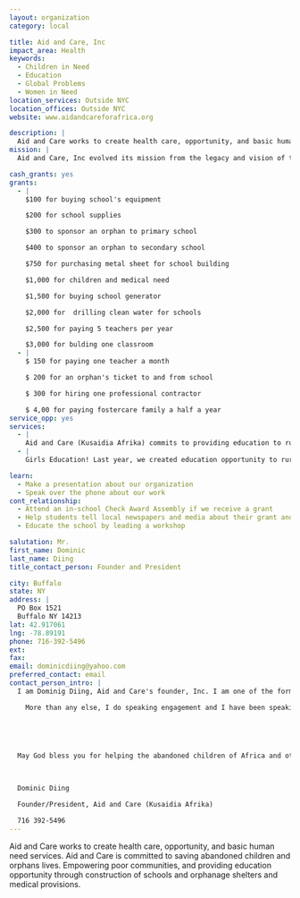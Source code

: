 ```yaml
---
layout: organization
category: local

title: Aid and Care, Inc
impact_area: Health
keywords: 
  - Children in Need
  - Education
  - Global Problems
  - Women in Need
location_services: Outside NYC
location_offices: Outside NYC
website: www.aidandcareforafrica.org

description: |
  Aid and Care works to create health care, opportunity, and basic human need services. Aid and Care is committed to saving abandoned children and orphans lives. Empowering poor communities, and providing education opportunity through  construction of schools and orphanage shelters and medical  provisions.
mission: |
  Aid and Care, Inc evolved its mission from the legacy and vision of the " Lost Boys of Sudan" whose facts of their life history encourage a human needs compassion to the deed of giving and necessity for giving. It was founded with the premise that every person has the right to live and grow in a stable and healthy environment, in condition of happiness, with great care and love, understanding and security through access of basic human rights, education, health care, social changes, adequate shelter, food , clothing and all.

cash_grants: yes
grants: 
  - |
    $100 for buying school's equipment

    $200 for school supplies

    $300 to sponsor an orphan to primary school

    $400 to sponsor an orphan to secondary school

    $750 for purchasing metal sheet for school building

    $1,000 for children and medical need

    $1,500 for buying school generator

    $2,000 for  drilling clean water for schools

    $2,500 for paying 5 teachers per year

    $3,000 for bulding one classroom 
  - |
    $ 150 for paying one teacher a month

    $ 200 for an orphan's ticket to and from school

    $ 300 for hiring one professional contractor

    $ 4,00 for paying fostercare family a half a year
service_opp: yes
services: 
  - |
    Aid and Care (Kusaidia Afrika) commits to providing education to rural village children, medical support , and running orphanages. Aid and Care seeks for fund to support the existing schools and orphans continue their education.
  - |
    Girls Education! Last year, we created education opportunity to rural village girls in South Sudan. Over 90% of girls in South Sudan dont have access to education and they are being demoted by their parents. Through our project, we educate their parents first to understand the importance of education for their daughters and families.

learn: 
  - Make a presentation about our organization
  - Speak over the phone about our work
cont_relationship: 
  - Attend an in-school Check Award Assembly if we receive a grant
  - Help students tell local newspapers and media about their grant and/or project with us
  - Educate the school by leading a workshop

salutation: Mr.
first_name: Dominic
last_name: Diing
title_contact_person: Founder and President

city: Buffalo
state: NY
address: |
  PO Box 1521  
  Buffalo NY 14213
lat: 42.917061
lng: -78.89191
phone: 716-392-5496
ext: 
fax: 
email: dominicdiing@yahoo.com
preferred_contact: email
contact_person_intro: |
  I am Dominig Diing, Aid and Care's founder, Inc. I am one of the former lost boy of Sudan.  I founded this organization in 2006 and I have been dedicated my time to its success since its inception in that year. I do fundraising toward this organization and trip to Africa every year to see the work done where we help. I am currently academic coach at Buffalo Public Schools; providing academic support to the refugee populations in schools and community. 

    More than any else, I do speaking engagement and I have been speaking in churches, schools, clubs, and family gathering share my life story. I also share with people and organizations like Penny Harvest the good work we do through Aid and Care.  Recently we have changed Aid and Care name to Kusaidia Afrika. I am so blessed that I have very good friends who share the same vision as I am. I sincerely thanks Penny Harvest for the great support. Together we can change this world to a better world.

  

  

  May God bless you for helping the abandoned children of Africa and other world.

  

  Dominic Diing

  Founder/President, Aid and Care (Kusaidia Afrika)

  716 392-5496
---
```

Aid and Care works to create health care, opportunity, and basic human need services. Aid and Care is committed to saving abandoned children and orphans lives. Empowering poor communities, and providing education opportunity through  construction of schools and orphanage shelters and medical  provisions.